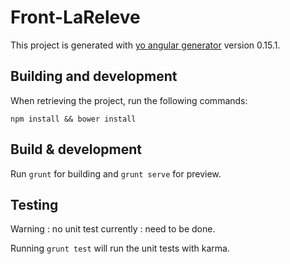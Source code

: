 # Front-LaReleve

This project is generated with [yo angular generator](https://github.com/yeoman/generator-angular)
version 0.15.1.

## Building and development

When retrieving the project, run the following commands:

    npm install && bower install

## Build & development

Run `grunt` for building and `grunt serve` for preview.

## Testing
Warning : no unit test currently : need to be done.

Running `grunt test` will run the unit tests with karma.
